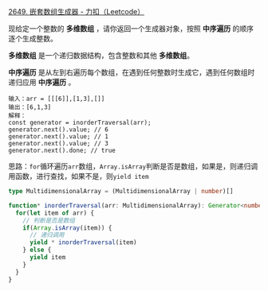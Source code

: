 [2649. 嵌套数组生成器 - 力扣（Leetcode）](https://leetcode.cn/problems/nested-array-generator/description/)

现给定一个整数的 **多维数组** ，请你返回一个生成器对象，按照 **中序遍历** 的顺序逐个生成整数。

**多维数组** 是一个递归数据结构，包含整数和其他 **多维数组**。

**中序遍历** 是从左到右遍历每个数组，在遇到任何整数时生成它，遇到任何数组时递归应用 **中序遍历** 。

```
输入：arr = [[[6]],[1,3],[]]
输出：[6,1,3]
解释：
const generator = inorderTraversal(arr);
generator.next().value; // 6
generator.next().value; // 1
generator.next().value; // 3
generator.next().done; // true
```

思路：`for`循环遍历`arr`数组，`Array.isArray`判断是否是数组，如果是，则递归调用函数，进行查找，如果不是，则`yield item`

```typescript
type MultidimensionalArray = (MultidimensionalArray | number)[]

function* inorderTraversal(arr: MultidimensionalArray): Generator<number, void, unknown> {
  for(let item of arr) {
    // 判断是否是数组
    if(Array.isArray(item)) {
      // 递归调用
      yield * inorderTraversal(item)
    } else {
      yield item
    }
  }
}
```

